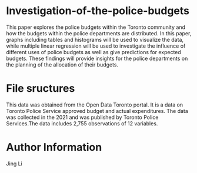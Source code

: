 # Investigation-of-the-police-budgets

This paper explores the police budgets within the Toronto community and how the budgets within the police
departments are distributed. In this paper, graphs including tables and histograms will be used to visualize
the data, while multiple linear regression will be used to investigate the influence of different uses of police
budgets as well as give predictions for expected budgets. These findings will provide insights for the police
departments on the planning of the allocation of their budgets.

# File sructures
This data was obtained from the Open Data Toronto portal. It is a data on Toronto Police Service approved
budget and actual expenditures. The data was collected in the 2021 and was published by Toronto Police
Services.The data includes 2,755 observations of 12 variables.

# Author Information
Jing Li
